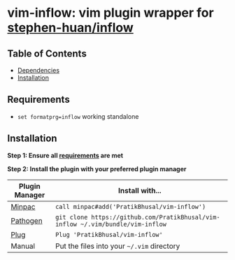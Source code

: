 vim-inflow: vim plugin wrapper for [stephen-huan/inflow]
================================================================================

Table of Contents
--------------------------------------------------------------------------------
- [Dependencies](#dependencies)
- [Installation](#installation)

Requirements
--------------------------------------------------------------------------------
- `set formatprg=inflow` working standalone

Installation
--------------------------------------------------------------------------------
**Step 1: Ensure all [requirements](#requirements) are met**

**Step 2: Install the plugin with your preferred plugin manager**

| Plugin Manager | Install with... |
| -------------- | --------------- |
| [Minpac]       | `call minpac#add('PratikBhusal/vim-inflow')` |
| [Pathogen]     | `git clone https://github.com/PratikBhusal/vim-inflow ~/.vim/bundle/vim-inflow`|
| [Plug]         | `Plug 'PratikBhusal/vim-inflow'`             |
| Manual         | Put the files into your `~/.vim` directory |

[Minpac]: https://github.com/k-takata/minpac
[Pathogen]: https://github.com/tpope/vim-pathogen
[Plug]: https://github.com/junegunn/vim-plug
[stephen-huan/inflow]: https://github.com/stephen-huan/inflow
